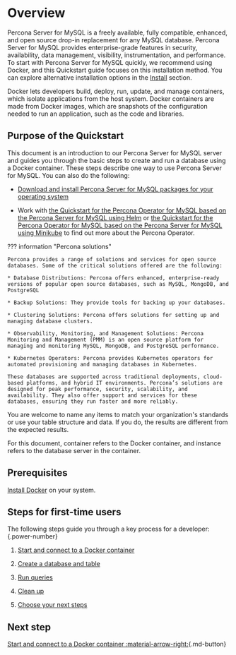 # Overview

Percona Server for MySQL is a freely available, fully compatible, enhanced, and open source drop-in replacement for any MySQL database. Percona Server for MySQL provides enterprise-grade features in security, availability, data management, visibility, instrumentation, and performance. To start with Percona Server for MySQL quickly, we recommend using Docker, and this Quickstart guide focuses on this installation method. You can explore alternative installation options in the [Install] section.

Docker lets developers build, deploy, run, update, and manage containers, which isolate applications from the host system. Docker containers are made from Docker images, which are snapshots of the configuration needed to run an application, such as the code and libraries.

## Purpose of the Quickstart

This document is an introduction to our Percona Server for MySQL server and guides you through the basic steps to create and run a database using a Docker container. These steps describe one way to use Percona Server for MySQL. You can also do the following:

* [Download and install Percona Server for MySQL packages for your operating system](installation.md)

* Work with [the Quickstart for the Percona Operator for MySQL based on the Percona Server for MySQL using Helm] or [the Quickstart for the Percona Operator for MySQL based on the Percona Server for MySQL using Minikube] to find out more about the Percona Operator.

??? information "Percona solutions"

    Percona provides a range of solutions and services for open source databases. Some of the critical solutions offered are the following:

    * Database Distributions: Percona offers enhanced, enterprise-ready versions of popular open source databases, such as MySQL, MongoDB, and PostgreSQL
  
    * Backup Solutions: They provide tools for backing up your databases.

    * Clustering Solutions: Percona offers solutions for setting up and managing database clusters.

    * Observability, Monitoring, and Management Solutions: Percona Monitoring and Management (PMM) is an open source platform for managing and monitoring MySQL, MongoDB, and PostgreSQL performance.

    * Kubernetes Operators: Percona provides Kubernetes operators for automated provisioning and managing databases in Kubernetes.

    These databases are supported across traditional deployments, cloud-based platforms, and hybrid IT environments. Percona’s solutions are designed for peak performance, security, scalability, and availability. They also offer support and services for these databases, ensuring they run faster and more reliably.

You are welcome to name any items to match your organization's standards or use your table structure and data. If you do, the results are different from the expected results. 

For this document, container refers to the Docker container, and instance refers to the database server in the container.

## Prerequisites

[Install Docker](https://docs.docker.com/get-docker/) on your system.

## Steps for first-time users

The following steps guide you through a key process for a developer:
{.power-number}

1. [Start and connect to a Docker container](quickstart-docker.md)

2. [Create a database and table](quickstart-database.md)

3. [Run queries](quickstart-queries.md)

4. [Clean up](quickstart-exit.md)

5. [Choose your next steps](quickstart-next-steps.md)

## Next step

[Start and connect to a Docker container :material-arrow-right:](quickstart-docker.md){.md-button}


[the Quickstart for the Percona Operator for MySQL based on the Percona Server for MySQL using Helm]: https://docs.percona.com/percona-operator-for-mysql/ps/helm.html

[the Quickstart for the Percona Operator for MySQL based on the Percona Server for MySQL using Minikube]: https://docs.percona.com/percona-operator-for-mysql/ps/minikube.html

[Install]: installation.md

